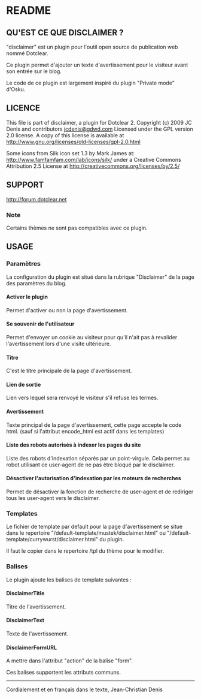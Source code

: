 # README

## QU'EST CE QUE DISCLAIMER ?

"disclaimer" est un plugin pour l'outil open source de 
publication web nommé Dotclear.

Ce plugin permet d'ajouter un texte d'avertissement 
pour le visiteur avant son entrée sur le blog.

Le code de ce plugin est largement inspiré du plugin
"Private mode" d'Osku.

## LICENCE

This file is part of disclaimer, a plugin for Dotclear 2.
Copyright (c) 2009 JC Denis and contributors
jcdenis@gdwd.com
Licensed under the GPL version 2.0 license.
A copy of this license is available at
http://www.gnu.org/licenses/old-licenses/gpl-2.0.html

Some icons from Silk icon set 1.3 by Mark James at:
http://www.famfamfam.com/lab/icons/silk/
under a Creative Commons Attribution 2.5 License at
http://creativecommons.org/licenses/by/2.5/

## SUPPORT

http://forum.dotclear.net

### Note

Certains thèmes ne sont pas compatibles avec ce plugin.

## USAGE

### Paramètres

La configuration du plugin est situé dans
la rubrique "Disclaimer" de la page des paramètres du blog.

#### Activer le plugin

Permet d'activer ou non la page d'avertissement.

#### Se souvenir de l'utilisateur

Permet d'envoyer un cookie au visiteur pour qu'il n'ait pas
à revalider l'avertissement lors d'une visite ultérieure.

#### Titre

C'est le titre principale de la page d'avertissement.

#### Lien de sortie

Lien vers lequel sera renvoyé le visiteur s'il refuse les termes.

#### Avertissement

Texte principal de la page d'avertissement, cette page accepte le code html.
(sauf si l'attribut encode_html est actif dans les templates)

#### Liste des robots autorisés à indexer les pages du site

Liste des robots d'indexation séparés par un point-virgule.
Cela permet au robot utilisant ce user-agent de ne pas être bloqué par
le disclaimer.

#### Désactiver l'autorisation d'indexation par les moteurs de recherches

Permet de désactiver la fonction de recherche de user-agent et de rediriger
tous les user-agent vers le disclaimer.

### Templates

Le fichier de template par default pour la page d'avertissement 
se situe dans le repertoire "/default-template/mustek/disclaimer.html" ou
"/default-template/currywurst/disclaimer.html" du plugin.

Il faut le copier dans le repertoire /tpl du thème pour le modifier.


### Balises

Le plugin ajoute les balises de template suivantes :

#### DisclaimerTitle

Titre de l'avertissement.

#### DisclaimerText

Texte de l'avertissement.

#### DisclaimerFormURL

A mettre dans l'attribut "action" de la balise "form".

Ces balises supportent les attributs communs.


---
Cordialement et en français dans le texte,
Jean-Christian Denis